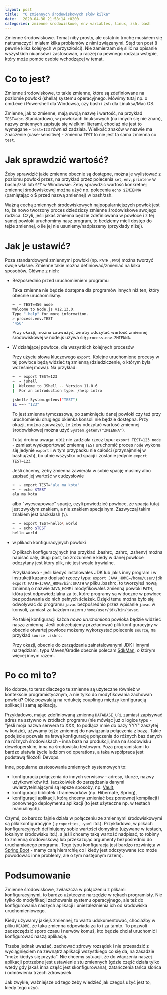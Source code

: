 ```yaml
---
layout: post
title:  "O zmiennych środowiskowych słów kilka"
date:   2020-04-30 21:58:14 +0200
categories: zmienne środowiskowe, env variables, linux, zsh, bash
---
```

Zmienne środowiskowe. Temat niby prosty, ale ostatnio trochę musiałem się natłumaczyć i miałem kilka problemów z nimi związanymi. Stąd ten post (i pewnie kilka kolejnych w przyszłości). Nie zamierzam się silić na opisanie wszystkich niuansów i zastosowań, a raczej na pewnego rodzaju wstępie, który może pomóc osobie wchodzącej w temat.

# Co to jest?

Zmienne środowiskowe, to takie zmienne, które są zdefiniowane na poziomie powłoki (shella) systemu operacyjnego. Mówimy tutaj np. o cmd.exe i Powershell dla Windowsa, czy bash i zsh dla Linuksa/Mac OS.

Zmienne, jak to zmienne, mają swoją nazwę i wartość, na przykład `TEST=abc`. Standardowo, w powłokach linuksowych (na innych się nie znam), nazwy zmiennych zapisuje się wielkimi literami, chociaż nie jest to wymagane - `test=123` również zadziała. Wielkość znaków w nazwie ma znaczenie (case-sensitive) - zmienna `TEST` to nie jest ta sama zmienna co `test`.

# Jak sprawdzić wartość?

Żeby sprawdzić jakie zmienne obecnie są dostępne, można je wylistować z poziomu powłoki przez, na przykład przez polecenia `set`, `env`, `printenv` w bashu/zsh lub `SET` w Windowsie. Żeby sprawdzić wartość konkretnej zmiennej środowiskowej można użyć np. polecenia `echo $ZMIENNA` (pamiętając o $ przed nazwą zmiennej) w bash/zsh.

Ważną cechą zmiennych środowiskowych najpopularniejszych powłok jest to, że nowo tworzony proces dziedziczy zmienne środowiskowe swojego rodzica. Czyli, jeśli jakaś zmienna będzie zdefiniowana w powłoce i z tej samej powłoki uruchomimy nasz program, to bedziemy mieli dostęp do tejże zmiennej, o ile jej nie usuniemy/nadpiszemy (przykłady niżej).

# Jak je ustawić?

Poza standardowymi zmiennymi powłoki (np. `PATH` , `PWD`) można tworzyć swoje własne. Zmienne takie można definiować/zmieniać na kilka sposobów. Główne z nich:

- Bezpośrednio przed uruchomieniem programu

    Taka zmienna nie będzie dostępna dla programów innych niż ten, który obecnie uruchomiliśmy.

    ```bash
    ➜  ~ TEST=456 node
    Welcome to Node.js v12.13.0.
    Type ".help" for more information.
    > process.env.TEST
    '456'
    ```

    Przy okazji, można zauważyć, że aby odczytać wartość zmiennej środowiskowej w node.js używa się `process.env.ZMIENNA`.

- W działającej powłoce, dla wszystkich kolejnych procesów

    Przy użyciu słowa kluczowego `export`. Kolejne uruchomione procesy w tej powłoce będą widzieć tą zmienną (dziedziczenie, o którym była wcześniej mowa). Na przykład:

    ```bash
    ➜  ~ export TEST=123
    ➜  ~ jshell
    |  Welcome to JShell -- Version 11.0.6
    |  For an introduction type: /help intro

    jshell> System.getenv("TEST")
    $1 ==> "123"
    ```

    To jest zmienna tymczasowa, po zamknięciu danej powłoki czy też przy uruchomieniu drugiego okienka konsoli nie będzie dostępna.
    Przy okazji, można zauważyć, że żeby odczytać wartość zmiennej środowiskowej można użyć `System.getenv("ZMIENNA")`.

    Tutaj drobna uwaga: otóż nie zadziała rzecz typu: `export TEST=123 node` - zamiast wyeksportować zmienną `TEST` uruchomić proces `node` wykona się jedynie `export` i w tym przypadku nie całości (przynajmniej w bashu/zsh), bo utnie wszystko od spacji i zostanie jedynie `export TEST=123`.


    Jeśli chcemy, żeby zmienna zawierała w sobie spację musimy albo zapisać jej wartość w cudzysłowie

    ```bash
    ➜  ~ export TEST="ala ma kota"
    ➜  ~ echo $TEST
    ala ma kota
    ```

    albo "wyescapować" spację, czyli powiedzieć powłoce, że spacja tutaj jest zwykłym znakiem, a nie znakiem specjalnym. Zazwyczaj takim znakiem jest backslash (`\`).

    ```bash
    ➜  ~ export TEST=hello\ world
    ➜  ~ echo $TEST
    hello world

    ```

- w plikach konfiguracyjnych powłoki

    O plikach konfiguracyjnych (na przykład .bashrc, .zshrc, .zshenv) można napisać cały, długi post, bo zrozumienie kiedy w danej powłoce odczytany jest który plik, nie jest wcale trywialne.

    Przykładowo - jeśli kiedyś instalowałeś JDK lub jakiś inny program i w instrukcji kazano dopisać rzeczy typu: `export JAVA_HOME=/home/user/jdk` `export PATH=$JAVA_HOME/bin:$PATH` w pliku .bashrc, to tworzyłeś nową zmienną o nazwie `JAVA_HOME` i modyfikowałeś zmienną powłoki `PATH`, która jest odpowiedzialna za to, które programy są widoczne w powłoce bez podawania do nich pełnych ścieżek. Dzięki temu można było się odwoływać do programu `javac` bezpośrednio przez wpisanie `javac` w konsoli, zamiast za każdym razem `/home/user/jdk/bin/javac`.

    Po takiej konfiguracji każda *nowo uruchomiona* powłoka będzie widzieć naszą zmienną. Jeśli potrzebujemy przeładować plik konfiguracyjny w obecnie otwartej powłoce możemy wykorzystać polecenie `source`, na przykład `source .zshrc`.


    Przy okazji, obecnie do zarządzania zainstalowanymi JDK i innymi narzędziami, typu Maven/Gradle obecnie polecam [SdkMan](https://sdkman.io/), o którym więcej innym razem.


# Po co mi to?

No dobrze, to teraz dlaczego te zmienne są użyteczne również w kontekście programistycznym, a nie tylko do modyfikowania zachowań powłoki? Otóż pozwalają na redukcję couplingu między konfiguracją aplikacji i samą aplikacją.

Przykładowo, mając zdefiniowaną zmienną `DATABASE_URL` zamiast zapisywać adres na sztywno w źródłach programu (nie mówiąc już o logice typu - "jeśli moja nazwa serwera to XXX, to podłącz mnie do bazy YYY" zaszytej w kodzie), używamy tejże zmiennej do nawiązania połączenia z bazą. Takie podejście pozwala na łatwą konfigurację połączenia do różnych baz danych na różnych środowiskach - inna baza na produkcji, inna na środowisku deweloperskim, inna na środowisku testowym. Poza programistami to bardzo ułatwia życie ludziom od operations, a taka współpraca jest podstawą filozofii Devops.

Inne, popularne zastosowania zmiennych systemowych to:
- konfiguracja połączenia do innych serwisów - adresy, klucze, nazwy użytkowników itd. (aczkolwiek do zarządzania danymi uwierzytelniającymi są lepsze sposoby, np. [Vault](https://www.vaultproject.io/),
- konfiguracji bibliotek i frameworków (np. Hibernate, Spring),
- konfiguracji aplikacji, którą chcemy zmieniać bez ponownej kompilacji i ponownego deploymentu aplikacji (to jest użyteczne np. w testach manualnych).

Czymś, co bardzo fajnie działa w połączeniu ze zmiennymi środowiskowymi są pliki konfiguracyjne (`.properties`, `.yaml` itd.). Przykładowo, w plikach konfiguracyjnych definiujemy sobie wartości domyślne (używane w testach, lokalnym środowisku itd.), a jeśli chcemy taką wartość nadpisać, to robimy to zmienną środowiskową lub przekazując argumenty bezpośrednio do uruchamianego programu. Tego typu konfiguracja jest bardzo rozwinięta w [Spring Boot](https://docs.spring.io/spring-boot/docs/1.2.2.RELEASE/reference/html/boot-features-external-config.html#boot-features-external-config) - mamy całą hierarchię co i kiedy jest odczytywane (co może powodować inne problemy, ale o tym następnym razem).


# Podsumowanie
Zmienne środowiskowe, zwłaszcza w połączeniu z plikami konfiguracyjnymi, to bardzo użyteczne narzędzie w rękach programisty. Nie tylko do modyfikacji zachowania systemu operacyjnego, ale też do konfigurowania naszych aplikacji i uniezależnienia ich od środowiska uruchomieniowego.

Kiedy używamy jakiejś zmiennej, to warto udokumentować, chociażby w pliku `README`, że taka zmienna odpowiada za to i za tamto. To pozwoli zaoszczędzić sporo czasu i nerwów komuś, kto będzie chciał uruchomić i konfigurować naszą aplikację.

Trzeba jednak uważać, zachować zdrowy rozsądek i nie przesadzić z wyciągnięciem na zewnątrz aplikacji wszystkiego co się da, na zasadzie "może kiedyś się przyda". Nie chcemy sytuacji, że do włączenia naszej aplikacji potrzebne jest ustawienie stu zmiennych (gdzie część działa tylko wtedy gdy jakaś inna część jest skonfigurowana), zatańczenia tańca słońca i odmówienia trzech zdrowasiek.

Jak zwykle, ważniejsze od tego żeby wiedzieć jak czegoś użyć jest to, kiedy tego użyć.